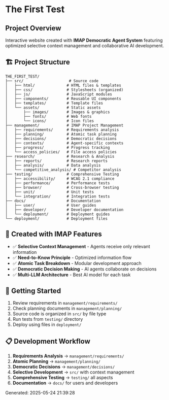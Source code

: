 # The First Test

## Project Overview
Interactive website created with **IMAP Democratic Agent System** featuring optimized selective context management and collaborative AI development.

## 🏗️ Project Structure
```
THE_FIRST_TEST/
├── src/                    # Source code
│   ├── html/              # HTML files & templates
│   ├── css/               # Stylesheets (organized)
│   ├── js/                # JavaScript modules
│   ├── components/        # Reusable UI components
│   ├── templates/         # Template files
│   └── assets/            # Static assets
│       ├── images/        # Images & graphics
│       ├── fonts/         # Web fonts
│       └── icons/         # Icon files
├── management/            # IMAP Project Management
│   ├── requirements/      # Requirements analysis
│   ├── planning/          # Atomic task planning
│   ├── decisions/         # Democratic decisions
│   ├── contexts/          # Agent-specific contexts
│   ├── progress/          # Progress tracking
│   └── access_policies/   # File access policies
├── research/              # Research & Analysis
│   ├── reports/           # Research reports
│   ├── analysis/          # Data analysis
│   └── competitive_analysis/ # Competitor analysis
├── testing/               # Comprehensive Testing
│   ├── accessibility/     # WCAG 2.1 compliance
│   ├── performance/       # Performance tests
│   ├── browser/           # Cross-browser testing
│   ├── unit/              # Unit tests
│   └── integration/       # Integration tests
├── docs/                  # Documentation
│   ├── user/              # User guides
│   ├── developer/         # Developer documentation
│   └── deployment/        # Deployment guides
└── deployment/            # Deployment files
```

## 🤖 Created with IMAP Features
- ✅ **Selective Context Management** - Agents receive only relevant information
- ✅ **Need-to-Know Principle** - Optimized information flow
- ✅ **Atomic Task Breakdown** - Modular development approach
- ✅ **Democratic Decision Making** - AI agents collaborate on decisions
- ✅ **Multi-LLM Architecture** - Best AI model for each task

## 🚀 Getting Started
1. Review requirements in `management/requirements/`
2. Check planning documents in `management/planning/`
3. Source code is organized in `src/` by file type
4. Run tests from `testing/` directory
5. Deploy using files in `deployment/`

## 📋 Development Workflow
1. **Requirements Analysis** → `management/requirements/`
2. **Atomic Planning** → `management/planning/`
3. **Democratic Decisions** → `management/decisions/`
4. **Selective Development** → `src/` with context management
5. **Comprehensive Testing** → `testing/` all aspects
6. **Documentation** → `docs/` for users and developers

Generated: 2025-05-24 21:39:28
